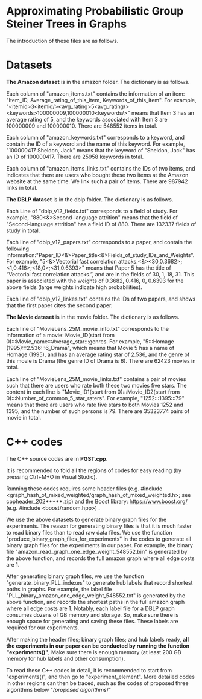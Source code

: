 # Approximating Probabilistic Group Steiner Trees in Graphs

The introduction of these files are as follows. 


# Datasets

<b>The Amazon dataset</b> is in the amazon folder. The dictionary is as follows.

Each column of "amazon_items.txt" contains the information of an item: "Item_ID, Average_rating_of_this_item, Keywords_of_this_item". For example, "\<itemid\>3\<itemid\/>\<avg_rating\>5\<avg_rating\/>\<keywords\>100000009,100000010\<keywords\/>" means that Item 3 has an average rating of 5, and the keywords associated with Item 3 are 100000009 and 100000010. There are 548552 items in total.

Each column of "amazon_keywords.txt" corresponds to a keyword, and contain the ID of a keyword and the name of this keyword. For example, "100000417	Sheldon, Jack" means that the keyword of "Sheldon, Jack" has an ID of 100000417. There are 25958 keywords in total.

Each column of "amazon_items_links.txt" contains the IDs of two items, and indicates that there are users who bought these two items at the Amazon website at the same time. We link such a pair of items. There are 987942 links in total.



<b>The DBLP dataset</b> is in the dblp folder. The dictionary is as follows.

Each Line of "dblp_v12_fields.txt" corresponds to a field of study. For example, "880<&>Second-language attrition" means that the field of "Second-language attrition" has a field ID of 880. There are 132337 fields of study in total.

Each line of "dblp_v12_papers.txt" corresponds to a paper, and contain the 
following information:"Paper_ID<&>Paper_title<&>Fields_of_study_IDs_and_Weights". For example, "5<&>Vectorial fast correlation attacks.<&><30,0.3682>;<1,0.416>;<18,0>;<31,0.6393>" means that Paper 5 has the title of “Vectorial fast correlation attacks.”, and are in the fields of 30, 1, 18, 31. This paper is associated with the weights of 0.3682, 0.416, 0, 0.6393 for the above fields (large weights indicate
high probabilities). 

Each line of "dblp_v12_linkes.txt" contains the IDs of two papers, and shows that the first paper cites the second paper.



<b>The Movie dataset</b> is in the movie folder. The dictionary is as follows.

Each line of "MovieLens_25M_movie_info.txt" corresponds to the information of a movie: Movie_ID(start from 0):::Movie_name:::Average_star:::genres. For example, "5:::Homage (1995):::2.536:::6_Drama", which means that Movie 5 has a name of Homage (1995), and has an average rating star of 2.536, and the genre of this movie is Drama (the genre ID of Drama is 6). There are 62423 movies in total.

Each line of "MovieLens_25M_movie_links.txt" contains a pair of movies such that there are users who rate both these two movies five stars. The content in each line is "Movie_ID1(start from 0):::Movie_ID2(start from 0):::Number_of_common_5_star_raters". For example, "1252:::1395:::79" means that there are users who rate five stars to both Movies 1252 and 1395, and the number of such persons is 79. There are 35323774 pairs of movie in total.




# C++ codes 

The C++ source codes are in <b>PGST.cpp</b>. 

It is recommended to fold all the regions of codes for easy reading (by pressing Ctrl+M+O in Visual Studio). 

Running these codes requires some header files (e.g. #include <graph_hash_of_mixed_weighted/graph_hash_of_mixed_weighted.h>; see cppheader_202*****.zip) and the Boost library: https://www.boost.org/ (e.g. #include <boost/random.hpp>) . 

We use the above datasets to generate binary graph files for the experiments. The reason for generating binary files is that it is much faster to read binary files than to read raw data files. We use the function "produce_binary_graph_files_for_experiments" in the codes to generate all binary graph files for the experiments in our paper. For example, the binary file "amazon_read_graph_one_edge_weight_548552.bin" is generated by the above function, and records the full amazon graph where all edge costs are 1.

After generating binary graph files, we use the function "generate_binary_PLL_indexes" to generate hub labels that record shortest paths in graphs. For example, the label file "PLL_binary_amazon_one_edge_weight_548552.txt" is generated by the above function, and records the shortest paths in the full amazon graph where all edge costs are 1. Notably, each label file for a DBLP graph consumes dozens of GB memory and storage. So, make sure there is enough space for generating and saving these files. These labels are required for our experiments. 

After making the header files; binary graph files; and hub labels ready, <b>all the experiments in our paper can be conducted by running the function "experiments()"</b>, Make sure there is enough memory (at least 200 GB memory for hub labels and other consumption).

To read these C++ codes in detail, it is recommended to start from "experiments()", and then go to "experiment_element". More detailed codes in other regions can then be traced, such as the codes of proposed three algorithms below "/*proposed algorithms*/"



